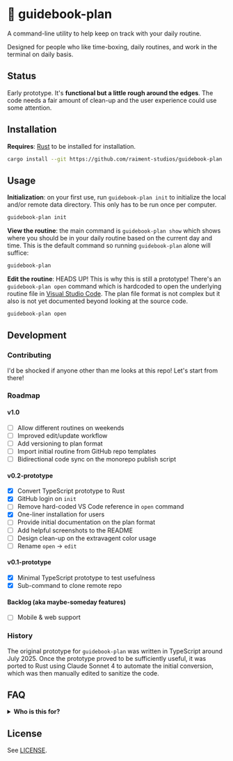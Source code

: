 # 🍁 guidebook-plan

A command-line utility to help keep on track with your daily routine.

Designed for people who like time-boxing, daily routines, and work in the terminal on daily basis.

## Status

Early prototype. It's **functional but a little rough around the edges**. The code needs a fair amount of clean-up and the user experience could use some attention.

## Installation

**Requires**: [Rust](https://rustup.rs/) to be installed for installation.

```bash
cargo install --git https://github.com/raiment-studios/guidebook-plan
```

## Usage

**Initialization**: on your first use, run `guidebook-plan init` to initialize the local and/or remote data directory. This only has to be run once per computer.

```bash
guidebook-plan init
```

**View the routine**: the main command is `guidebook-plan show` which shows where you should be in your daily routine based on the current day and time. This is the default command so running `guidebook-plan` alone will suffice:

```bash
guidebook-plan
```

**Edit the routine**: HEADS UP! This is why this is still a prototype! There's an `guidebook-plan open` command which is hardcoded to open the underlying routine file in [Visual Studio Code](https://code.visualstudio.com/). The plan file format is not complex but it also is not yet documented beyond looking at the source code.

```bash
guidebook-plan open
```

## Development

### Contributing

I'd be shocked if anyone other than me looks at this repo! Let's start from there!

### Roadmap

#### v1.0

-   [ ] Allow different routines on weekends
-   [ ] Improved edit/update workflow
-   [ ] Add versioning to plan format
-   [ ] Import initial routine from GitHub repo templates
-   [ ] Bidirectional code sync on the monorepo publish script

#### v0.2-prototype

-   [x] Convert TypeScript prototype to Rust
-   [x] GitHub login on `init`
-   [ ] Remove hard-coded VS Code reference in `open` command
-   [x] One-liner installation for users
-   [ ] Provide initial documentation on the plan format
-   [ ] Add helpful screenshots to the README
-   [ ] Design clean-up on the extravagent color usage
-   [ ] Rename `open` -> `edit`

#### v0.1-prototype

-   [x] Minimal TypeScript prototype to test usefulness
-   [x] Sub-command to clone remote repo

#### Backlog (aka maybe-someday features)

-   [ ] Mobile & web support

### History

The original prototype for `guidebook-plan` was written in TypeScript around July 2025. Once the prototype proved to be sufficiently useful, it was ported to Rust using Claude Sonnet 4 to automate the initial conversion, which was then manually edited to sanitize the code.

## FAQ

<details>
    <summary><strong>Who is this for?</strong></summary>

> [!NOTE]
> People who like time boxing & daily routines and also work in the
> terminal frequently. It helps you stay on track by letting you know
> what you _said_ you'd be working on at any given moment.

</details>

## License

See [LICENSE](LICENSE).
